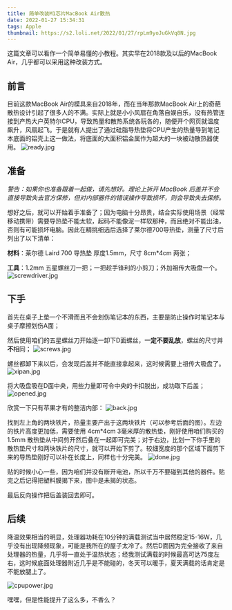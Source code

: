 ```yaml
---
title: 简单改装M1芯片MacBook Air散热
date: 2022-01-27 15:34:31
tags: Apple
thumbnail: https://s2.loli.net/2022/01/27/rpLm9yoJuGkVq8N.jpg
---
```


这篇文章可以看作一个简单易懂的小教程。其实早在2018款及以后的MacBook Air，几乎都可以采用这种改装方式。

<!--more-->

## 前言

目前这款MacBook Air的模具来自2018年，而在当年那款MacBook Air上的奇葩散热设计引起了很多人的不满。实际上就是小小风扇在角落自娱自乐，没有热管连接到产热大户英特尔CPU，导致热量和散热系统各玩各的，随便开个网页就温度飙升，风扇起飞。于是就有人提出了通过硅脂导热垫将CPU产生的热量导到笔记本底面的铝壳上这一做法，将底面的大面积铝金属作为超大的一块被动散热器使用。
![ready.jpg](https://s2.loli.net/2022/01/27/y5r7HVJwltnmDZz.jpg)

## 准备

*警告：如果你也准备跟着一起做，请先想好。理论上拆开 MacBook 后盖并不会直接导致失去官方保修，但对内部器件的错误操作导致损坏，则会导致失去保修。*

想好之后，就可以开始着手准备了；因为电脑十分昂贵，结合实际使用场景（经常移动携带）需要导热垫不能太软，起码不能像泥一样软那种，而且绝对不能出油，否则有可能损坏电脑。因此在精挑细选后选择了莱尔德700导热垫，测量了尺寸后列出了以下清单：

**材料**：莱尔德 Laird 700 导热垫 厚度1.5mm，尺寸 8cm\*4cm 两张；

**工具**：1.2mm 五星螺丝刀一把；一把趁手锋利的小剪刀；外加祖传大吸盘一个。
![screwdriver.jpg](https://s2.loli.net/2022/01/27/hkv2nyQPDRW3Oaz.jpg)

## 下手

首先在桌子上垫一个不滑而且不会划伤笔记本的东西，主要是防止操作时笔记本与桌子摩擦划伤A面；

然后使用咱们的五星螺丝刀开始逐一卸下D面螺丝，**一定不要乱放**，螺丝的尺寸并**不**相同；
![screws.jpg](https://s2.loli.net/2022/01/27/wQliDFqWTIfUaBX.jpg)

螺丝都卸下来以后，会发现后盖并不能直接拿起来，这时候需要上祖传大吸盘了。
![xipan.jpg](https://s2.loli.net/2022/01/27/Yy5bj7xWHOFmDBz.jpg)

将大吸盘吸在D面中央，用些力量即可令中央的卡扣脱出，成功取下后盖；
![opened.jpg](https://s2.loli.net/2022/01/27/rpLm9yoJuGkVq8N.jpg)

欣赏一下只有苹果才有的整洁内部：
![back.jpg](https://s2.loli.net/2022/01/27/39iYgRaD7Tu5wIj.jpg)

找到左上角的两块铁片，热量主要产出于这两块铁片（可以参考后面的图）。左边的铁片高度更加低，需要使用 4cm\*4cm 3毫米厚的散热垫，刚好使用咱们购买的 1.5mm 散热垫从中间剪开然后叠在一起即可完美；对于右边，比划一下你手里的散热垫尺寸和两块铁片的尺寸，就可以开始下剪了。较细宽度的那个区域下面剪下来的导热垫刚好可以补在长度上，同样也十分完美。
![done.jpg](https://s2.loli.net/2022/01/27/Y4dTag8w5nU1J2H.jpg)

贴的时候小心一些，因为咱们并没有断开电池，所以千万不要碰到其他的器件。贴完之后记得把塑料膜揭下来，图中是未揭的状态。

最后反向操作把后盖装回去即可。

## 后续

降温效果相当的明显，处理器功耗在10分钟的满载测试当中居然稳定15-16W，几乎没有出现降频现象，可能是我所在的屋子太冷了。然后D面因为完全接收了来自处理器的热量，几乎将一直处于温热状态；经我测试满载的时候最高可达75度左右，这时候底面处理器附近几乎是不能碰的，冬天可以暖手，夏天满载的话肯定是不能放腿上了。

![cpupower.jpg](https://s2.loli.net/2022/01/27/9WINbnwcJ1MsVtS.jpg)

嘿嘿，但是性能提升了这么多，不香么？

